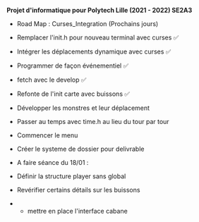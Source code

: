 **Projet d'informatique pour Polytech Lille (2021 - 2022) SE2A3**

* Road Map : Curses_Integration (Prochains jours)

- Remplacer l'init.h pour nouveau terminal avec curses :white_check_mark:

- Intégrer les déplacements dynamique avec curses :white_check_mark:

- Programmer de façon événementiel :white_check_mark:

- fetch avec le develop :white_check_mark:

- Refonte de l'init carte avec buissons :white_check_mark:

- Développer les monstres et leur déplacement

- Passer au temps avec time.h au lieu du tour par tour

- Commencer le menu

- Créer le systeme de dossier pour delivrable

* A faire séance du 18/01 : 

- Définir la structure player sans global

- Revérifier certains détails sur les buissons

- - mettre en place l'interface cabane

